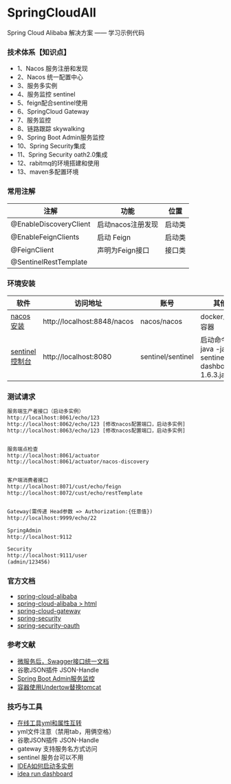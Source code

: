 # SpringCloudAll
Spring Cloud Alibaba 解决方案 —— 学习示例代码

### 技术体系【知识点】


- 1、Nacos 服务注册和发现
- 2、Nacos 统一配置中心
- 3、服务多实例
- 4、服务监控 sentinel
- 5、feign配合sentinel使用
- 6、SpringCloud Gateway
- 7、服务监控 
- 8、链路跟踪 skywalking
- 9、Spring Boot Admin服务监控
- 10、Spring Security集成
- 11、Spring Security oath2.0集成
- 12、rabitmq的环境搭建和使用
- 13、maven多配置环境

### 常用注解

 注解 | 功能 | 位置 
 -|-|- 
@EnableDiscoveryClient   | 启动nacos注册发现| 启动类 |
@EnableFeignClients   | 启动 Feign| 启动类 |
@FeignClient  | 声明为Feign接口 | 接口类 |
@SentinelRestTemplate|  |


### 环境安装
 软件 | 访问地址 | 账号 | 其他
 -|-|-|- 
[nacos安装](https://nacos.io/zh-cn/docs/quick-start-docker.html)  | http://localhost:8848/nacos| nacos/nacos | docker启动容器 |
[sentinel控制台](https://www.cnblogs.com/fx-blog/p/11720220.html)   | http://localhost:8080 |  sentinel/sentinel | 启动命令 java -jar sentinel-dashboard-1.6.3.jar|


### 测试请求

 ``` xml
服务端生产者接口（启动多实例）
http://localhost:8061/echo/123
http://localhost:8062/echo/123 [修改nacos配置端口，启动多实例]
http://localhost:8063/echo/123 [修改nacos配置端口，启动多实例]


服务端点检查
http://localhost:8061/actuator
http://localhost:8061/actuator/nacos-discovery


客户端消费者接口
http://localhost:8071/cust/echo/feign
http://localhost:8072/cust/echo/restTemplate


Gateway(需传递 Head参数 => Authorization:{任意值})
http://localhost:9999/echo/22

SpringAdmin
http://localhost:9112

Security
http://localhost:9111/user
(admin/123456)
 ```




### 官方文档
- [spring-cloud-alibaba](https://github.com/alibaba/spring-cloud-alibaba/blob/master/README-zh.md)
- [spring-cloud-alibaba > html](https://spring-cloud-alibaba-group.github.io/github-pages/greenwich/spring-cloud-alibaba.html#_introduction_of_sentinel)
- [spring-cloud-gateway](https://cloud.spring.io/spring-cloud-static/spring-cloud-gateway/2.2.2.RELEASE/reference/html/#the-path-route-predicate-factory)
- [spring-security](https://docs.spring.io/spring-security/site/docs/current/reference/html5/#getting)
- [spring-security-oauth](https://projects.spring.io/spring-security-oauth/docs/oauth2.html)


### 参考文献
- [微服务后，Swagger接口统一文档](https://blog.csdn.net/qq_31748587/article/details/102563155)
- 谷歌JSON插件 JSON-Handle
- [Spring Boot Admin服务监控](https://www.jianshu.com/p/1749f04105fb)
- [容器使用Undertow替换tomcat](https://blog.csdn.net/moshowgame/article/details/84985765)


### 技巧与工具
- [在线工具yml和属性互转](https://www.toyaml.com/index.html)
-  yml文件注意（禁用tab，用俩空格）
- 谷歌JSON插件 JSON-Handle
- gateway 支持服务名方式访问
- sentinel 服务台可以不用
- [IDEA如何启动多实例](https://blog.csdn.net/zhou520yue520/article/details/81167841)
- [idea run dashboard](https://blog.csdn.net/m18633778874/article/details/82687389)